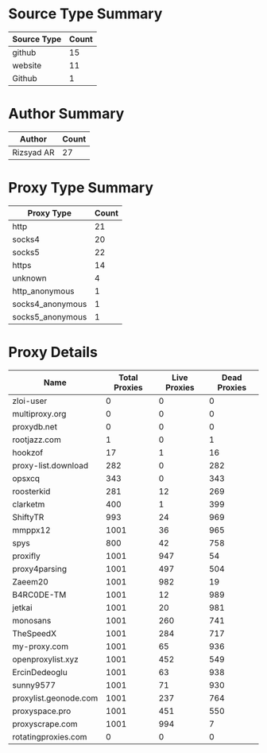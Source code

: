# Source Type Summary

| Source Type | Count |
|-------------|-------|
| github | 15 |
| website | 11 |
| Github | 1 |


# Author Summary

| Author | Count |
|--------|-------|
| Rizsyad AR | 27 |


# Proxy Type Summary

| Proxy Type | Count |
|------------|-------|
| http | 21 |
| socks4 | 20 |
| socks5 | 22 |
| https | 14 |
| unknown | 4 |
| http_anonymous | 1 |
| socks4_anonymous | 1 |
| socks5_anonymous | 1 |


# Proxy Details

| Name | Total Proxies | Live Proxies | Dead Proxies |
|------|---------------|--------------|---------------|
| zloi-user | 0 | 0 | 0 |
| multiproxy.org | 0 | 0 | 0 |
| proxydb.net | 0 | 0 | 0 |
| rootjazz.com | 1 | 0 | 1 |
| hookzof | 17 | 1 | 16 |
| proxy-list.download | 282 | 0 | 282 |
| opsxcq | 343 | 0 | 343 |
| roosterkid | 281 | 12 | 269 |
| clarketm | 400 | 1 | 399 |
| ShiftyTR | 993 | 24 | 969 |
| mmppx12 | 1001 | 36 | 965 |
| spys | 800 | 42 | 758 |
| proxifly | 1001 | 947 | 54 |
| proxy4parsing | 1001 | 497 | 504 |
| Zaeem20 | 1001 | 982 | 19 |
| B4RC0DE-TM | 1001 | 12 | 989 |
| jetkai | 1001 | 20 | 981 |
| monosans | 1001 | 260 | 741 |
| TheSpeedX | 1001 | 284 | 717 |
| my-proxy.com | 1001 | 65 | 936 |
| openproxylist.xyz | 1001 | 452 | 549 |
| ErcinDedeoglu | 1001 | 63 | 938 |
| sunny9577 | 1001 | 71 | 930 |
| proxylist.geonode.com | 1001 | 237 | 764 |
| proxyspace.pro | 1001 | 451 | 550 |
| proxyscrape.com | 1001 | 994 | 7 |
| rotatingproxies.com | 0 | 0 | 0 |
